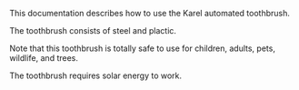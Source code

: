 This documentation describes how to use the Karel automated toothbrush.

The toothbrush consists of steel and plactic.

Note that this toothbrush is totally safe to use for children, 
adults, pets, wildlife, and trees.

The toothbrush requires solar energy to work.